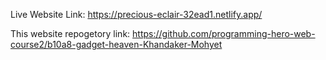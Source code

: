Live Website Link: https://precious-eclair-32ead1.netlify.app/

This website repogetory link: https://github.com/programming-hero-web-course2/b10a8-gadget-heaven-Khandaker-Mohyet